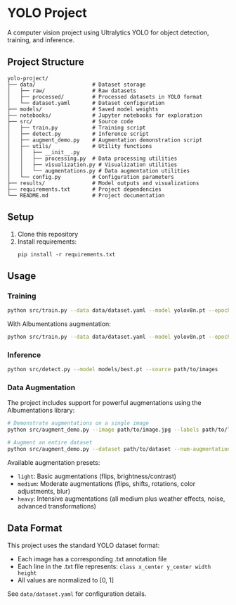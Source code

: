 # YOLO Project

A computer vision project using Ultralytics YOLO for object detection, training, and inference.

## Project Structure

```
yolo-project/
├── data/                  # Dataset storage
│   ├── raw/               # Raw datasets
│   ├── processed/         # Processed datasets in YOLO format
│   └── dataset.yaml       # Dataset configuration
├── models/                # Saved model weights
├── notebooks/             # Jupyter notebooks for exploration
├── src/                   # Source code
│   ├── train.py           # Training script
│   ├── detect.py          # Inference script
│   ├── augment_demo.py    # Augmentation demonstration script
│   ├── utils/             # Utility functions
│   │   ├── __init__.py
│   │   ├── processing.py  # Data processing utilities
│   │   ├── visualization.py # Visualization utilities
│   │   └── augmentations.py # Data augmentation utilities
│   └── config.py          # Configuration parameters
├── results/               # Model outputs and visualizations
├── requirements.txt       # Project dependencies
└── README.md              # Project documentation
```

## Setup

1. Clone this repository
2. Install requirements:
   ```
   pip install -r requirements.txt
   ```

## Usage

### Training

```bash
python src/train.py --data data/dataset.yaml --model yolov8n.pt --epochs 100
```

With Albumentations augmentation:
```bash
python src/train.py --data data/dataset.yaml --model yolov8n.pt --epochs 100 --use-albumentation --albumentation-preset medium --albumentation-per-image 5
```

### Inference

```bash
python src/detect.py --model models/best.pt --source path/to/images
```

### Data Augmentation

The project includes support for powerful augmentations using the Albumentations library:

```bash
# Demonstrate augmentations on a single image
python src/augment_demo.py --image path/to/image.jpg --labels path/to/labels.txt --output-dir augmentation_demo --preset medium

# Augment an entire dataset
python src/augment_demo.py --dataset path/to/dataset --num-augmentations 5 --preset heavy
```

Available augmentation presets:
- `light`: Basic augmentations (flips, brightness/contrast)
- `medium`: Moderate augmentations (flips, shifts, rotations, color adjustments, blur)
- `heavy`: Intensive augmentations (all medium plus weather effects, noise, advanced transformations)

## Data Format

This project uses the standard YOLO dataset format:
- Each image has a corresponding .txt annotation file
- Each line in the .txt file represents: `class x_center y_center width height`
- All values are normalized to [0, 1]

See `data/dataset.yaml` for configuration details. 
